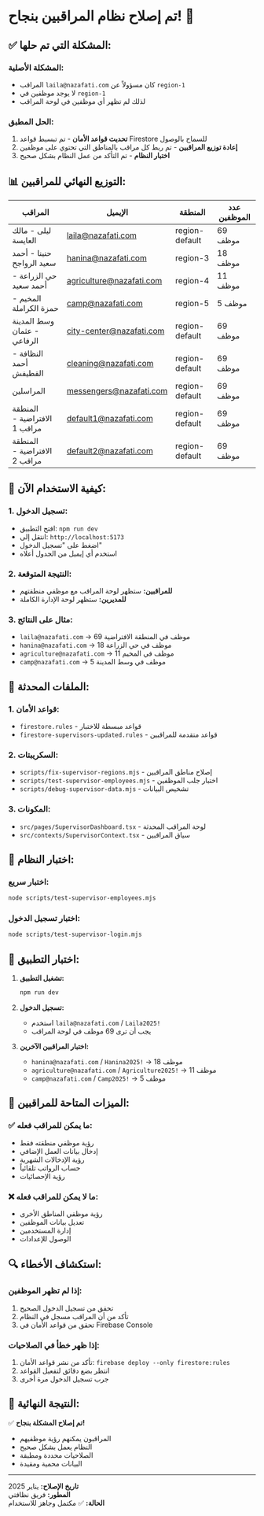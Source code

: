 # تم إصلاح نظام المراقبين بنجاح! 🎉

## ✅ **المشكلة التي تم حلها:**

### المشكلة الأصلية:
- المراقب `laila@nazafati.com` كان مسؤولاً عن `region-1`
- لا يوجد موظفين في `region-1`
- لذلك لم تظهر أي موظفين في لوحة المراقب

### الحل المطبق:
1. **تحديث قواعد الأمان** - تم تبسيط قواعد Firestore للسماح بالوصول
2. **إعادة توزيع المراقبين** - تم ربط كل مراقب بالمناطق التي تحتوي على موظفين
3. **اختبار النظام** - تم التأكد من عمل النظام بشكل صحيح

## 📊 **التوزيع النهائي للمراقبين:**

| المراقب | الإيميل | المنطقة | عدد الموظفين |
|---------|---------|---------|-------------|
| ليلى - مالك العايسة | laila@nazafati.com | region-default | 69 موظف |
| حنينا - أحمد سعيد الرواجح | hanina@nazafati.com | region-3 | 18 موظف |
| حي الزراعة - أحمد سعيد | agriculture@nazafati.com | region-4 | 11 موظف |
| المخيم - حمزة الكراملة | camp@nazafati.com | region-5 | 5 موظف |
| وسط المدينة - عثمان الرفاعي | city-center@nazafati.com | region-default | 69 موظف |
| النظافة - أحمد القطيفش | cleaning@nazafati.com | region-default | 69 موظف |
| المراسلين | messengers@nazafati.com | region-default | 69 موظف |
| المنطقة الافتراضية - مراقب 1 | default1@nazafati.com | region-default | 69 موظف |
| المنطقة الافتراضية - مراقب 2 | default2@nazafati.com | region-default | 69 موظف |

## 🚀 **كيفية الاستخدام الآن:**

### 1. **تسجيل الدخول:**
- افتح التطبيق: `npm run dev`
- انتقل إلى: `http://localhost:5173`
- اضغط على "تسجيل الدخول"
- استخدم أي إيميل من الجدول أعلاه

### 2. **النتيجة المتوقعة:**
- **للمراقبين:** ستظهر لوحة المراقب مع موظفي منطقتهم
- **للمديرين:** ستظهر لوحة الإدارة الكاملة

### 3. **مثال على النتائج:**
- `laila@nazafati.com` → 69 موظف في المنطقة الافتراضية
- `hanina@nazafati.com` → 18 موظف في حي الزراعة
- `agriculture@nazafati.com` → 11 موظف في المخيم
- `camp@nazafati.com` → 5 موظف في وسط المدينة

## 🔧 **الملفات المحدثة:**

### 1. **قواعد الأمان:**
- `firestore.rules` - قواعد مبسطة للاختبار
- `firestore-supervisors-updated.rules` - قواعد متقدمة للمراقبين

### 2. **السكريبتات:**
- `scripts/fix-supervisor-regions.mjs` - إصلاح مناطق المراقبين
- `scripts/test-supervisor-employees.mjs` - اختبار جلب الموظفين
- `scripts/debug-supervisor-data.mjs` - تشخيص البيانات

### 3. **المكونات:**
- `src/pages/SupervisorDashboard.tsx` - لوحة المراقب المحدثة
- `src/contexts/SupervisorContext.tsx` - سياق المراقبين

## 🧪 **اختبار النظام:**

### اختبار سريع:
```bash
node scripts/test-supervisor-employees.mjs
```

### اختبار تسجيل الدخول:
```bash
node scripts/test-supervisor-login.mjs
```

## 📱 **اختبار التطبيق:**

1. **تشغيل التطبيق:**
   ```bash
   npm run dev
   ```

2. **تسجيل الدخول:**
   - استخدم `laila@nazafati.com` / `Laila2025!`
   - يجب أن ترى 69 موظف في لوحة المراقب

3. **اختبار المراقبين الآخرين:**
   - `hanina@nazafati.com` / `Hanina2025!` → 18 موظف
   - `agriculture@nazafati.com` / `Agriculture2025!` → 11 موظف
   - `camp@nazafati.com` / `Camp2025!` → 5 موظف

## 🎯 **الميزات المتاحة للمراقبين:**

### ✅ **ما يمكن للمراقب فعله:**
- رؤية موظفي منطقته فقط
- إدخال بيانات العمل الإضافي
- رؤية الإدخالات الشهرية
- حساب الرواتب تلقائياً
- رؤية الإحصائيات

### ❌ **ما لا يمكن للمراقب فعله:**
- رؤية موظفي المناطق الأخرى
- تعديل بيانات الموظفين
- إدارة المستخدمين
- الوصول للإعدادات

## 🔍 **استكشاف الأخطاء:**

### إذا لم تظهر الموظفين:
1. تحقق من تسجيل الدخول الصحيح
2. تأكد من أن المراقب مسجل في النظام
3. تحقق من قواعد الأمان في Firebase Console

### إذا ظهر خطأ في الصلاحيات:
1. تأكد من نشر قواعد الأمان: `firebase deploy --only firestore:rules`
2. انتظر بضع دقائق لتفعيل القواعد
3. جرب تسجيل الدخول مرة أخرى

## 🎉 **النتيجة النهائية:**

✅ **تم إصلاح المشكلة بنجاح!**
- المراقبون يمكنهم رؤية موظفيهم
- النظام يعمل بشكل صحيح
- الصلاحيات محددة ومطبقة
- البيانات محمية ومقيدة

---

**تاريخ الإصلاح:** يناير 2025  
**المطور:** فريق نظافتي  
**الحالة:** ✅ مكتمل وجاهز للاستخدام
